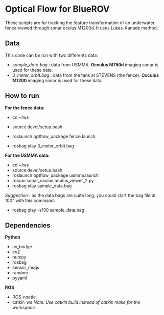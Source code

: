 # Optical Flow for BlueROV

These scripts are for tracking the feature transformation of an underwater fence viewed through sonar oculus M1200d.
It uses Lukas-Kanade method.

## Data

This code can be run with two differents data:
- *sample_data.bag* : data from USMMA. **Occulus M750d** imaging sonar is used for these data.
- *3_meter_orbit.bag* : data from the tank at STEVENS (the fence). **Occulus M1200** imaging sonar is used for these data.

## How to run

**For the fence data:**

- cd ~/ws
- source devel/setup.bash
- roslaunch optflow_package fence.launch

- rosbag play 3_meter_orbit.bag 

**For the USMMA data:**

- cd ~/ws
- source devel/setup.bash
- roslaunch optflow_package usmma.launch
- rosrun sonar_oculus oculus_viewer_2.py 
- rosbag play sample_data.bag 

*Suggestion* : as the data bags are quite long, you could start the bag file at 100" with this command:
- rosbag play -s100 sample_data.bag 

## Dependencies
**Python**
- cv_bridge
- cv2
- numpy
- rosbag
- sensor_msgs
- random
- pyyaml

**ROS**
- ROS-noetic
- catkin_ws
*Note: Use catkin build instead of catkin make for the workspace*






